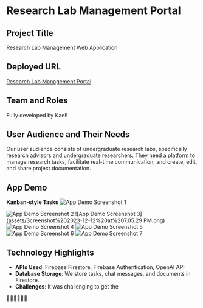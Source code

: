 # Research Lab Management Portal

## Project Title
Research Lab Management Web Application

## Deployed URL
[Research Lab Management Portal](https://lab-portal-f239e.web.app/)

## Team and Roles
Fully developed by Kael!

## User Audience and Their Needs
Our user audience consists of undergraduate research labs, specifically research advisors and undergraduate researchers. They need a platform to manage research tasks, facilitate real-time communication, and create, edit, and share project documentation.

## App Demo
**Kanban-style Tasks**
![App Demo Screenshot 1](assets/Screenshot%202023-12-12%20at%207.04.53 PM.png)

![App Demo Screenshot 2](assets/Screenshot%202023-12-12%20at%207.05.15 PM.png)
![App Demo Screenshot 3](assets/Screenshot%202023-12-12%20at%207.05.29 PM.png)
![App Demo Screenshot 4](assets/Screenshot%202023-12-12%20at%207.08.50%20PM.png)
![App Demo Screenshot 5](assets/Screenshot%202023-12-12%20at%207.09.00%20PM.png)
![App Demo Screenshot 6](assets/Screenshot%202023-12-12%20at%207.09.18%20PM.png)
![App Demo Screenshot 7](assets/Screenshot%202023-12-12%20at%207.09.29%20PM.png)

## Technology Highlights
- **APIs Used**: Firebase Firestore, Firebase Authentication, OpenAI API
- **Database Storage**: We store tasks, chat messages, and documents in Firestore.
- **Challenges**: It was challenging to get the 

👏🏼👏🏼👏🏼
